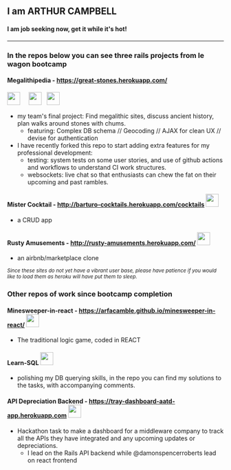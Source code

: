 ## I am ARTHUR CAMPBELL
#### I am job seeking now, get it while it's hot!
***
### In the repos below you can see three rails projects from le wagon bootcamp
#### Megalithipedia - https://great-stones.herokuapp.com/
<img height='30' src="https://cdn3.iconfinder.com/data/icons/popular-services-brands-vol-2/512/ruby-on-rails-256.png" /> &nbsp; &nbsp; <img height='30' src="https://doc.octoperf.com/monitoring/create-connection/postgres/img/postgresql-logo.png" />  &nbsp; <img height='30' src="https://download.logo.wine/logo/Bootstrap_(front-end_framework)/Bootstrap_(front-end_framework)-Logo.wine.png" />
* my team's final project: Find megalithic sites, discuss ancient history, plan walks around stones with chums.
    * featuring: Complex DB schema // Geocoding // AJAX for clean UX // devise for authentication
* I have recently forked this repo to start adding extra features for my professional development:
    * testing: system tests on some user stories, and use of github actions and workflows to understand CI work structures.
    * websockets: live chat so that enthusiasts can chew the fat on their upcoming and past rambles.
#### Mister Cocktail - http://barturo-cocktails.herokuapp.com/cocktails <img width='30' height='30' src="https://cdn3.iconfinder.com/data/icons/popular-services-brands-vol-2/512/ruby-on-rails-256.png" />
* a CRUD app
#### Rusty Amusements - http://rusty-amusements.herokuapp.com/ <img width='30' height='30' src="https://cdn3.iconfinder.com/data/icons/popular-services-brands-vol-2/512/ruby-on-rails-256.png" />
* an airbnb/marketplace clone

<sup>_Since these sites do not yet have a vibrant user base, please have patience if you would like to load them as heroku will have put them to sleep._</sup>

### Other repos of work since bootcamp completion
#### Minesweeper-in-react - https://arfacamble.github.io/minesweeper-in-react/ <img width='30' height='30' src="https://styles.redditmedia.com/t5_2su6s/styles/communityIcon_4g1uo0kd87c61.png?width=256&s=3f7493995143d3cf40b1fedc582607cea194b579" />
* The traditional logic game, coded in REACT
#### Learn-SQL <img height='30' src="https://banner2.cleanpng.com/20180526/oqt/kisspng-microsoft-sql-server-mysql-database-logo-5b098c6ebad6d7.7316225815273524307653.jpg" />
* polishing my DB querying skills, in the repo you can find my solutions to the tasks, with accompanying comments.
#### API Depreciation Backend - https://tray-dashboard-aatd-app.herokuapp.com <img height='30' src="https://res.cloudinary.com/practicaldev/image/fetch/s--fMLkbtT9--/c_imagga_scale,f_auto,fl_progressive,h_500,q_auto,w_1000/https://thepracticaldev.s3.amazonaws.com/i/j0xrwz8vsxkvc5b4nndy.png" />
* Hackathon task to make a dashboard for a middleware company to track all the APIs they have integrated and any upcoming updates or depreciations.
   * I lead on the Rails API backend while @damonspencerroberts lead on react frontend



